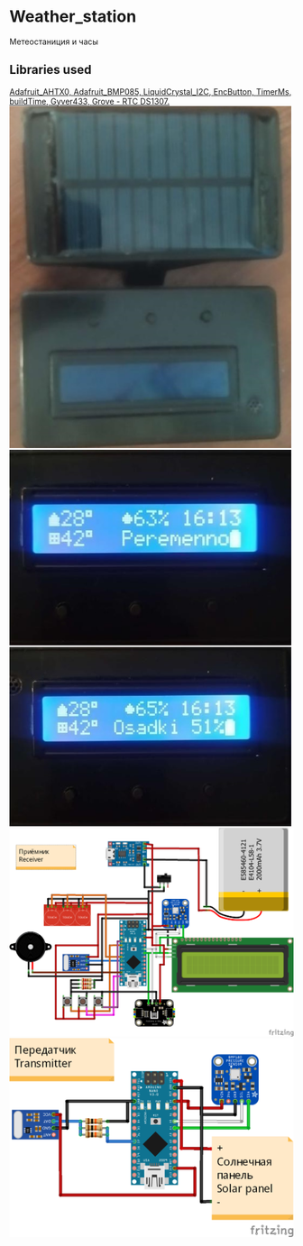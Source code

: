 # Weather_station
Метеостаниция и часы
## Libraries used
<a href="https://github.com/adafruit/Adafruit-BMP085-Library">Adafruit_AHTX0, </a>
<a href="https://github.com/adafruit/Adafruit_AHTX0">Adafruit_BMP085, </a>
<a href="https://github.com/johnrickman/LiquidCrystal_I2C">LiquidCrystal_I2C, </a>
<a href="https://github.com/GyverLibs/EncButton">EncButton, </a>
<a href="https://github.com/GyverLibs/TimerMs">TimerMs, </a>
<a href="https://github.com/GyverLibs/buildTime">buildTime, </a>
<a href="https://github.com/GyverLibs/Gyver433">Gyver433, </a>
<a href="https://github.com/Seeed-Studio/RTC_DS1307">Grove - RTC DS1307.</a>
<img src="https://github.com/boy4ik7/Weather_station/blob/main/IMG_1.jpg?raw=true" width="500">
<img src="https://github.com/boy4ik7/Weather_station/blob/main/IMG_2.jpg?raw=true" width="500">
<img src="https://github.com/boy4ik7/Weather_station/blob/main/IMG_3.jpg?raw=true" width="500">
<img src="https://github.com/boy4ik7/Weather_station/blob/main/rx.png?raw=true" width="800">
<img src="https://github.com/boy4ik7/Weather_station/blob/main/tx.png?raw=true" width="800">
